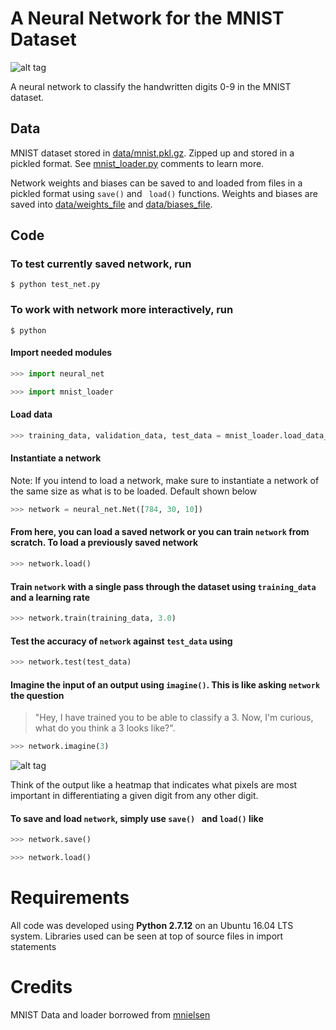 # A Neural Network for the MNIST Dataset
![alt tag](https://github.com/nathansegan/mnist_neural_network/blob/master/scraps/number.jpg)

A neural network to classify the handwritten digits 0-9 in the MNIST dataset.

## Data

MNIST dataset stored in [data/mnist.pkl.gz](https://github.com/nathansegan/mnist_neural_network/tree/master/data).  Zipped up and stored in a pickled format.  See [mnist_loader.py](https://github.com/nathansegan/mnist_neural_network/blob/master/src/mnist_loader.py) comments to learn more.

Network weights and biases can be saved to and loaded from files in a pickled format using `save()` and ` load()` functions.  Weights and biases are saved into [data/weights_file](https://github.com/nathansegan/mnist_neural_network/tree/master/data) and [data/biases_file](https://github.com/nathansegan/mnist_neural_network/tree/master/data).

## Code

### To test currently saved network, run

```shell
$ python test_net.py
```

### To work with network more interactively, run

```shell
$ python
```

#### Import needed modules

```python
>>> import neural_net
```
```python
>>> import mnist_loader
```

#### Load data

```python
>>> training_data, validation_data, test_data = mnist_loader.load_data_wrapper()
```

#### Instantiate a network 
Note: If you intend to load a network, make sure to instantiate a network of the same size as what is to be loaded.  Default shown below

```python
>>> network = neural_net.Net([784, 30, 10])
```

#### From here, you can load a saved network or you can train `network` from scratch. To load a previously saved network

```python
>>> network.load()
```

#### Train `network` with a single pass through the dataset using `training_data` and a learning rate 

```python
>>> network.train(training_data, 3.0)
```

#### Test the accuracy of `network` against `test_data` using

```python
>>> network.test(test_data)
```

#### Imagine the input of an output using `imagine()`.  This is like asking `network` the question 

> "Hey, I have trained you to be able to classify a 3.  Now, I'm curious, what do you think a 3 looks like?".

```python
>>> network.imagine(3)
```

![alt tag](https://github.com/nathansegan/mnist_neural_network/blob/master/scraps/3.png)

Think of the output like a heatmap that indicates what pixels are most important in differentiating a given digit from any other digit.

#### To save and load `network`, simply use `save() ` and `load()` like

```python
>>> network.save()
```

```python
>>> network.load()
```

# Requirements

All code was developed using **Python 2.7.12** on an Ubuntu 16.04 LTS system.  Libraries used can be seen at top of source files in import statements

# Credits

MNIST Data and loader borrowed from [mnielsen](https://github.com/mnielsen/neural-networks-and-deep-learning)

